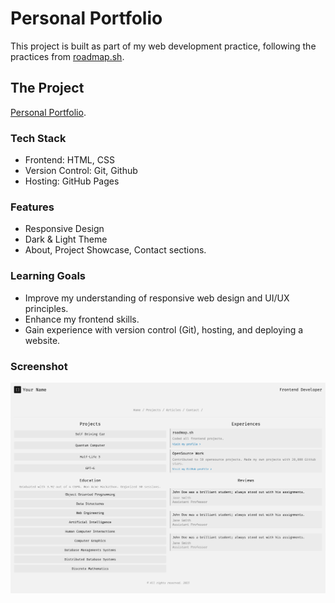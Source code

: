 # Personal Portfolio
This project is built as part of my web development practice, following the practices from [roadmap.sh](https://www.roadmap.sh).

## The Project
[Personal Portfolio](https://roadmap.sh/projects/portfolio-website).

### Tech Stack
- Frontend: HTML, CSS
- Version Control: Git, Github
- Hosting: GitHub Pages

### Features
- Responsive Design
- Dark & Light Theme
- About, Project Showcase, Contact sections.

### Learning Goals
- Improve my understanding of responsive web design and UI/UX principles.
- Enhance my frontend skills.
- Gain experience with version control (Git), hosting, and deploying a website.

### Screenshot
![image](personal-portfolio.png)